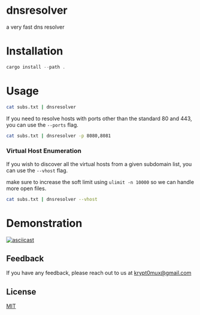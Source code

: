 # dnsresolver

a very fast dns resolver

# Installation

```rust
cargo install --path .
```

# Usage

```bash
cat subs.txt | dnsresolver
```

If you need to resolve hosts with ports other than the standard 80 and 443, you can use the `--ports` flag.

```bash
cat subs.txt | dnsresolver -p 8080,8081
```

### Virtual Host Enumeration

If you wish to discover all the virtual hosts from a given subdomain list, you can use the `--vhost` flag.

make sure to increase the soft limit using `ulimit -n 10000` so we can handle more open files.

```bash
cat subs.txt | dnsresolver --vhost
```

# Demonstration

[![asciicast](https://asciinema.org/a/2DIsrRqlWNRDkjq9MOjgCHpTO.svg)](https://asciinema.org/a/2DIsrRqlWNRDkjq9MOjgCHpTO)

## Feedback

If you have any feedback, please reach out to us at krypt0mux@gmail.com

## License

[MIT](https://choosealicense.com/licenses/mit/)
